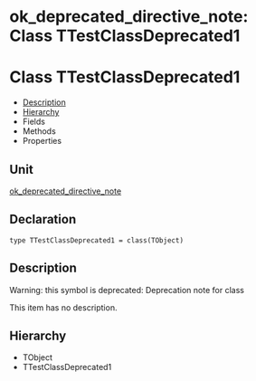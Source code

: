 # ok\_deprecated\_directive\_note: Class TTestClassDeprecated1


# Class TTestClassDeprecated1
<span id="TTestClassDeprecated1"/>

- [Description](#PasDoc-Description)
- [Hierarchy](#PasDoc-Hierarchy)
- Fields
- Methods
- Properties

<span id="PasDoc-Description"/>

## Unit


[ok\_deprecated\_directive\_note](ok_deprecated_directive_note.md)


## Declaration


```type TTestClassDeprecated1 = class(TObject)```


## Description
<p class="hint_directive">Warning: this symbol is deprecated: Deprecation note for class</p>This item has no description.



## Hierarchy


<span id="PasDoc-Hierarchy"/>

- TObject
- TTestClassDeprecated1


